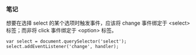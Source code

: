 ### 笔记

想要在选择 select 的某个选项时触发事件，应该将 change 事件绑定于 <select\> 标签；而非将 click 事件绑定于 <option\> 标签。

    var select = document.querySelector('select');
    select.addEventListener('change', handler);